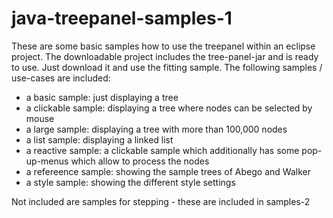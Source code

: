 # java-treepanel-samples-1

These are some basic samples how to use the treepanel within an eclipse project. The downloadable project includes the tree-panel-jar and is ready to use. Just download it and use the fitting sample. The following samples / use-cases are included:
- a basic sample: just displaying a tree
- a clickable sample: displaying a tree where nodes can be selected by mouse
- a large sample: displaying a tree with more than 100,000 nodes
- a list sample: displaying a linked list
- a reactive sample: a clickable sample which additionally has some pop-up-menus which allow to process the nodes
- a refereence sample: showing the sample trees of Abego and Walker
- a style sample: showing the different style settings

Not included are samples for stepping - these are included in samples-2
